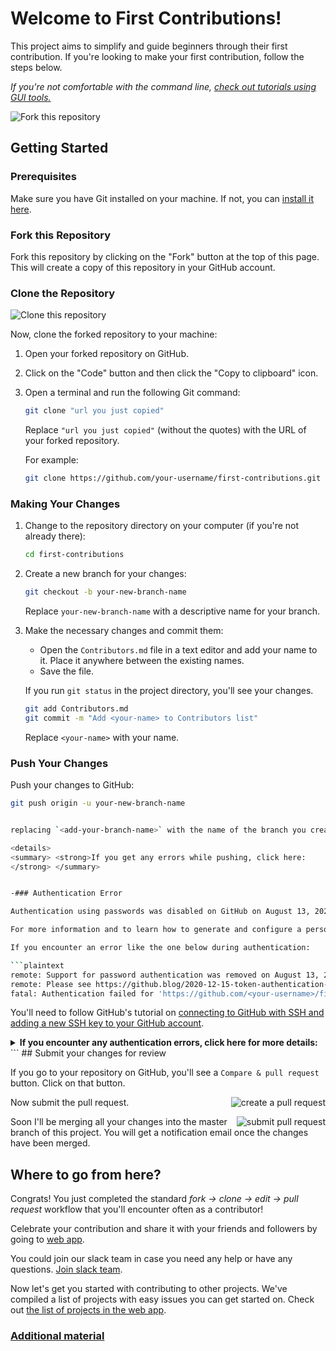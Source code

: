 # Welcome to First Contributions!

This project aims to simplify and guide beginners through their first contribution. If you're looking to make your first contribution, follow the steps below.

_If you're not comfortable with the command line, [check out tutorials using GUI tools.](#tutorials-using-other-tools)_

![Fork this repository](https://firstcontributions.github.io/assets/Readme/fork.png)

## Getting Started

### Prerequisites

Make sure you have Git installed on your machine. If not, you can [install it here](https://help.github.com/articles/set-up-git/).

### Fork this Repository

Fork this repository by clicking on the "Fork" button at the top of this page. This will create a copy of this repository in your GitHub account.

### Clone the Repository

![Clone this repository](https://firstcontributions.github.io/assets/Readme/clone.png)

Now, clone the forked repository to your machine:
1. Open your forked repository on GitHub.
2. Click on the "Code" button and then click the "Copy to clipboard" icon.
3. Open a terminal and run the following Git command:

    ```sh
    git clone "url you just copied"
    ```

    Replace `"url you just copied"` (without the quotes) with the URL of your forked repository.

    For example:

    ```sh
    git clone https://github.com/your-username/first-contributions.git
    ```

### Making Your Changes

1. Change to the repository directory on your computer (if you're not already there):

    ```sh
    cd first-contributions
    ```

2. Create a new branch for your changes:

    ```sh
    git checkout -b your-new-branch-name
    ```

    Replace `your-new-branch-name` with a descriptive name for your branch.

3. Make the necessary changes and commit them:

    - Open the `Contributors.md` file in a text editor and add your name to it. Place it anywhere between the existing names.
    - Save the file.

    If you run `git status` in the project directory, you'll see your changes.

    ```sh
    git add Contributors.md
    git commit -m "Add <your-name> to Contributors list"
    ```

    Replace `<your-name>` with your name.

### Push Your Changes

Push your changes to GitHub:

```sh
git push origin -u your-new-branch-name


replacing `<add-your-branch-name>` with the name of the branch you created earlier.

<details>
<summary> <strong>If you get any errors while pushing, click here:
</strong> </summary>


-### Authentication Error

Authentication using passwords was disabled on GitHub on August 13, 2021. Instead, you need to use a personal access token for authentication.

For more information and to learn how to generate and configure a personal access token, please visit the [GitHub blog post](https://github.blog/2020-12-15-token-authentication-requirements-for-git-operations/).

If you encounter an error like the one below during authentication:

```plaintext
remote: Support for password authentication was removed on August 13, 2021. Please use a personal access token instead.
remote: Please see https://github.blog/2020-12-15-token-authentication-requirements-for-git-operations/ for more information.
fatal: Authentication failed for 'https://github.com/<your-username>/first-contributions.git/'
```

You'll need to follow GitHub's tutorial on [connecting to GitHub with SSH and adding a new SSH key to your GitHub account](https://docs.github.com/en/authentication/connecting-to-github-with-ssh/adding-a-new-ssh-key-to-your-github-account).

<details>

<summary> <strong>If you encounter any authentication errors, click here for more details:</strong> </summary>

- ### Authentication Error

    If you get an authentication error, it means you need to use a personal access token. Follow [GitHub's tutorial](https://docs.github.com/en/authentication/connecting-to-github-with-ssh/adding-a-new-ssh-key-to-your-github-account) on generating and configuring an SSH key for your account.

</details>
```
## Submit your changes for review

If you go to your repository on GitHub, you'll see a `Compare & pull request` button. Click on that button.

<img style="float: right;" src="https://firstcontributions.github.io/assets/Readme/compare-and-pull.png" alt="create a pull request" />

Now submit the pull request.

<img style="float: right;" src="https://firstcontributions.github.io/assets/Readme/submit-pull-request.png" alt="submit pull request" />

Soon I'll be merging all your changes into the master branch of this project. You will get a notification email once the changes have been merged.

## Where to go from here?

Congrats! You just completed the standard _fork -> clone -> edit -> pull request_ workflow that you'll encounter often as a contributor!

Celebrate your contribution and share it with your friends and followers by going to [web app](https://firstcontributions.github.io/#social-share).

You could join our slack team in case you need any help or have any questions. [Join slack team](https://join.slack.com/t/firstcontributors/shared_invite/zt-vchl8cde-S0KstI_jyCcGEEj7rSTQiA).

Now let's get you started with contributing to other projects. We've compiled a list of projects with easy issues you can get started on. Check out [the list of projects in the web app](https://firstcontributions.github.io/#project-list).

### [Additional material](additional-material/git_workflow_scenarios/additional-material.md)
